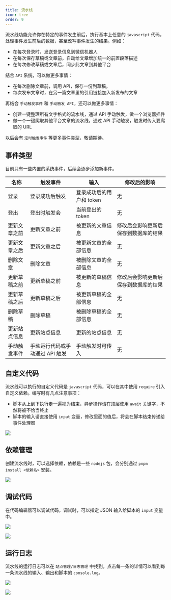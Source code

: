 ```yaml
---
title: 流水线
icon: tree
order: 9
---
```


流水线功能允许你在特定的事件发生前后，执行基本上任意的 `javascript` 代码，处理事件发生前后的数据，甚至改写事件发生的结果。例如：

- 在每次登录时，发送登录信息到微信机器人
- 在每次保存草稿或文章前，自动给文章增加统一的前置段落描述
- 在每次修改草稿或文章后，同步此文章到其他平台

结合 `API` 系统，可以做更多事情：

- 在每次删除文章前，调用 API，保存一份到草稿。
- 每次发布文章时，在另一篇文章里的引用链接加入新发布的文章

再结合 `手动触发事件` 和 `手动触发 API`，还可以做更多事情：

- 创建一键整理所有文字格式的流水线，通过 API 手动触发，做一个浏览器插件
- 做一个一键爬取其他平台文章的流水线，通过 API 手动触发，触发时传入要爬取的 URL

以后会有 `定时触发事件` 等更多事件类型，敬请期待。

## 事件类型

目前只有一些内置的系统事件，后续会逐步添加新事件。

| 名称 | 触发事件 | 输入 | 修改后的影响 | 
| --- | --- | --- | --- |
| 登录 | 登录成功后触发 | 登录成功后的用户和 token| 无 |
| 登出 | 登出时触发会 | 当前登出的 token | 无|
| 更新文章之前 |更新文章之前| 被更新的文章信息 | 修改后会影响更新后保存到数据库的结果|
| 更新文章之后 |更新文章之后|被更新文章的全部信息 | 无|
| 删除文章 |删除文章|被删除文章的全部信息 | 无 |
| 更新草稿之前 |更新草稿之前| 被更新的草稿信息 | 修改后会影响更新后保存到数据库的结果 |
| 更新草稿之后 |更新草稿之后|被更新草稿的全部信息 | 无 |
| 删除草稿 |删除草稿 |被删除草稿的全部信息 | 无 |
| 更新站点信息 |更新站点信息 |更新的站点信息 | 无 |
| 手动触发事件 |手动运行代码或手动通过 API 触发 |手动触发时可传入 | 无 |

## 自定义代码
流水线可以执行的自定义代码是 `javascript` 代码，可以在其中使用 `require` 引入自定义依赖。编写时有几点注意事项：

- 脚本从上到下执行走一遍视为结束，异步操作请在顶层使用 `await` 关键字，不然将被不恰当终止
- 脚本的输入请直接使用 `input` 变量，修改里面的值后，将会在脚本结束传递给事件处理器

![](https://pic.mereith.com/img/5602208c34a63db34987e36da654a297.clipboard-2023-03-17.png)

## 依赖管理

创建流水线时，可以选择依赖，依赖是一些 `nodejs` 包，会分别通过 `pnpm install <依赖名>` 安装。

![](https://pic.mereith.com/img/5a8cd37c7b8bdc047ca5538c14f071fb.clipboard-2023-03-17.png)

## 调试代码

在代码编辑器可以调试代码，调试时，可以指定 JSON 输入给脚本的 `input` 变量中。

![](https://pic.mereith.com/img/b6f73ea552bbdf831552fe4351f036bb.clipboard-2023-03-17.png)

![](https://pic.mereith.com/img/61bdb725c3503f8c62432a54f61ab50c.clipboard-2023-03-17.png)

## 运行日志
流水线的运行日志可以在 `站点管理/日志管理` 中找到，点击每一条的详情可以看到每一条流水线的输入、输出和脚本的 `console.log`。

![](https://pic.mereith.com/img/f8bc0b3b23ca1b35b732db9a32be82bb.clipboard-2023-03-17.png)

![](https://pic.mereith.com/img/1ff2c5fcce5380e25479326ce00577c7.clipboard-2023-03-17.png)